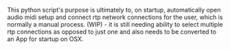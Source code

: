 This python script's purpose is ultimately to, on startup, automatically open audio midi setup and connect rtp network connections for the user,
which is normally a manual process. (WIP) - it is still needing ability to select multiple rtp connections as opposed to just one and also needs 
to be converted to an App for startup on OSX.
